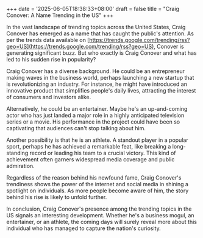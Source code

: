 +++
date = '2025-06-05T18:38:33+08:00'
draft = false
title = "Craig Conover: A Name Trending in the US"
+++

In the vast landscape of trending topics across the United States, Craig Conover has emerged as a name that has caught the public's attention. As per the trends data available on [https://trends.google.com/trending/rss?geo=US](https://trends.google.com/trending/rss?geo=US), Conover is generating significant buzz. But who exactly is Craig Conover and what has led to his sudden rise in popularity? 

Craig Conover has a diverse background. He could be an entrepreneur making waves in the business world, perhaps launching a new startup that is revolutionizing an industry. For instance, he might have introduced an innovative product that simplifies people's daily lives, attracting the interest of consumers and investors alike. 

Alternatively, he could be an entertainer. Maybe he's an up-and-coming actor who has just landed a major role in a highly anticipated television series or a movie. His performance in the project could have been so captivating that audiences can't stop talking about him. 

Another possibility is that he is an athlete. A standout player in a popular sport, perhaps he has achieved a remarkable feat, like breaking a long-standing record or leading his team to a crucial victory. This kind of achievement often garners widespread media coverage and public admiration. 

Regardless of the reason behind his newfound fame, Craig Conover's trendiness shows the power of the internet and social media in shining a spotlight on individuals. As more people become aware of him, the story behind his rise is likely to unfold further. 

In conclusion, Craig Conover's presence among the trending topics in the US signals an interesting development. Whether he's a business mogul, an entertainer, or an athlete, the coming days will surely reveal more about this individual who has managed to capture the nation's curiosity.